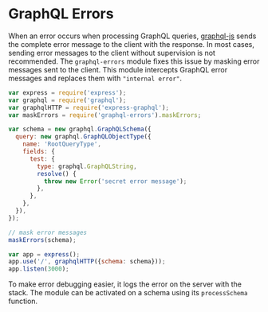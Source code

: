 # GraphQL Errors

When an error occurs when processing GraphQL queries, [graphql-js](https://github.com/graphql/graphql-js) sends the complete error message to the client with the response. In most cases, sending error messages to the client without supervision is not recommended. The `graphql-errors` module fixes this issue by masking error messages sent to the client. This module intercepts GraphQL error messages and replaces them with `"internal error"`.

``` javascript
var express = require('express');
var graphql = require('graphql');
var graphqlHTTP = require('express-graphql');
var maskErrors = require('graphql-errors').maskErrors;

var schema = new graphql.GraphQLSchema({
  query: new graphql.GraphQLObjectType({
    name: 'RootQueryType',
    fields: {
      test: {
        type: graphql.GraphQLString,
        resolve() {
          throw new Error('secret error message');
        },
      },
    },
  }),
});

// mask error messages
maskErrors(schema);

var app = express();
app.use('/', graphqlHTTP({schema: schema}));
app.listen(3000);
```

To make error debugging easier, it logs the error on the server with the stack. The module can be activated on a schema using its `processSchema` function.

